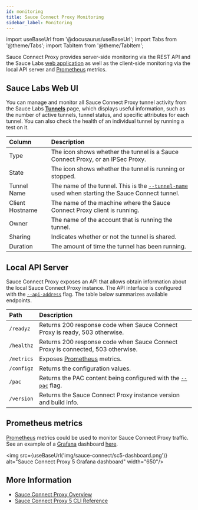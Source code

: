 ```yaml
---
id: monitoring
title: Sauce Connect Proxy Monitoring
sidebar_label: Monitoring
---
```


import useBaseUrl from '@docusaurus/useBaseUrl';
import Tabs from '@theme/Tabs';
import TabItem from '@theme/TabItem';

Sauce Connect Proxy provides server-side monitoring via the REST API and the Sauce Labs [web application](https://app.saucelabs.com/) as well as the client-side monitoring via the local API server and [Prometheus](https://prometheus.io/) metrics.

## Sauce Labs Web UI

You can manage and monitor all Sauce Connect Proxy tunnel activity from the Sauce Labs [**Tunnels**](https://app.saucelabs.com/tunnels) page, which displays useful information, such as the number of active tunnels, tunnel status, and specific attributes for each tunnel. You can also check the health of an individual tunnel by running a test on it.

| Column          | Description                                                                                                                                     |
| :-------------- | :---------------------------------------------------------------------------------------------------------------------------------------------- |
| Type            | The icon shows whether the tunnel is a Sauce Connect Proxy, or an IPSec Proxy.                                                                  |
| State           | The icon shows whether the tunnel is running or stopped.                                                                                        |
| Tunnel Name     | The name of the tunnel. This is the [`--tunnel-name`](/dev/cli/sauce-connect-5/run/#--tunnel-name) used when starting the Sauce Connect tunnel. |
| Client Hostname | The name of the machine where the Sauce Connect Proxy client is running.                                                                        |
| Owner           | The name of the account that is running the tunnel.                                                                                             |
| Sharing         | Indicates whether or not the tunnel is shared.                                                                                                  |
| Duration        | The amount of time the tunnel has been running.                                                                                                 |

## Local API Server

Sauce Connect Proxy exposes an API that allows obtain information about the local Sauce Connect Proxy instance. The API interface is configured with the [`--api-address`](/dev/cli/sauce-connect-5/run/#--api-address) flag.
The table below summarizes available endpoints.

| Path       | Description                                                                                            |
| :--------- | :----------------------------------------------------------------------------------------------------- |
| `/readyz`  | Returns 200 response code when Sauce Connect Proxy is ready, 503 otherwise.                            |
| `/healthz` | Returns 200 response code when Sauce Connect Proxy is connected, 503 otherwise.                        |
| `/metrics` | Exposes [Prometheus](https://prometheus.io/) metrics.                                                  |
| `/configz` | Returns the configuration values.                                                                      |
| `/pac`     | Returns the PAC content being configured with the [`--pac`](/dev/cli/sauce-connect-5/run/#--pac) flag. |
| `/version` | Returns the Sauce Connect Proxy instance version and build info.                                       |

## Prometheus metrics

[Prometheus](https://prometheus.io/) metrics could be used to monitor Sauce Connect Proxy traffic.
See an example of a [Grafana](http://grafana.org/) dashboard [here](https://github.com/saucelabs/sauce-connect-docker/tree/main/examples/docker-compose-prometheus-grafana).

<img src={useBaseUrl('img/sauce-connect/sc5-dashboard.png')} alt="Sauce Connect Proxy 5 Grafana dashboard" width="650"/>

## More Information

- [Sauce Connect Proxy Overview](/secure-connections/sauce-connect/)
- [Sauce Connect Proxy 5 CLI Reference](/dev/cli/sauce-connect-5/run/)
